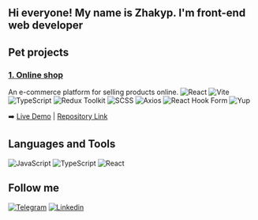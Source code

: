 ## Hi everyone! My name is Zhakyp. I'm front-end web developer

## Pet projects 

### [1. Online shop](https://github.com/Jakyp-05/online_shop.git)
An e-commerce platform for selling products online.
![React](https://img.shields.io/badge/-React-090909?style=for-the-badge&logo=React&logoColor=087EA4) 
![Vite](https://img.shields.io/badge/-Vite-090909?style=for-the-badge&logo=Vite&logoColor=646CFF)
![TypeScript](https://img.shields.io/badge/-TypeScript-090909?style=for-the-badge&logo=TypeScript&logoColor=3178C6) 
![Redux Toolkit](https://img.shields.io/badge/-Redux%20Toolkit-090909?style=for-the-badge&logo=Redux&logoColor=764ABC)
![SCSS](https://img.shields.io/badge/-SCSS-090909?style=for-the-badge&logo=Sass&logoColor=CC6699)
![Axios](https://img.shields.io/badge/-Axios-090909?style=for-the-badge&logo=Axios&logoColor=5A29E4)
![React Hook Form](https://img.shields.io/badge/-React%20Hook%20Form-090909?style=for-the-badge&logo=React-Hook-Form&logoColor=EC5990)
![Yup](https://img.shields.io/badge/-Yup-090909?style=for-the-badge&logo=Yup&logoColor=4CAF50)

➡️ [Live Demo](https://online-shop-beta-ecru.vercel.app/) | [Repository Link](https://github.com/Jakyp-05/online_shop.git)

## Languages and Tools
![JavaScript](https://img.shields.io/badge/-JavaScript-090909?style=for-the-badge&logo=JavaScript&logoColor=E9D54D)
![TypeScript](https://img.shields.io/badge/-TypeScript-090909?style=for-the-badge&logo=TypeScript&logoColor=3178C6) 
![React](https://img.shields.io/badge/-React-090909?style=for-the-badge&logo=React&logoColor=087EA4) 

## Follow me
[![Telegram](https://img.shields.io/badge/-Telegram-090909?style=for-the-badge&logo=Telegram&logoColor=27A0D9)](https://t.me/jumagulovjakyp)
[![Linkedin](https://img.shields.io/badge/-Linkedin-090909?style=for-the-badge&logo=Linkedin&logoColor=007BB6)](https://www.linkedin.com/in/zhakyp-zhumagulov-a4276332a?lipi=urn%3Ali%3Apage%3Ad_flagship3_profile_view_base_contact_details%3BGY1K2zXeTVimLI%2FheEQzqw%3D%3D)
